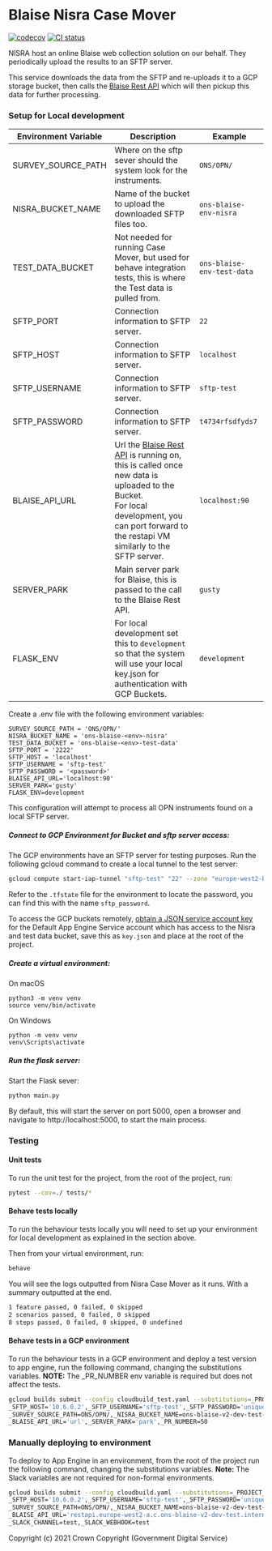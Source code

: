 # Blaise Nisra Case Mover

[![codecov](https://codecov.io/gh/ONSdigital/blaise-nisra-case-mover/branch/main/graph/badge.svg)](https://codecov.io/gh/ONSdigital/blaise-nisra-case-mover)
[![CI status](https://github.com/ONSdigital/blaise-nisra-case-mover/workflows/Test%20coverage%20report/badge.svg)](https://github.com/ONSdigital/blaise-nisra-case-mover/workflows/Test%20coverage%20report/badge.svg)

NISRA host an online Blaise web collection solution on our behalf. They periodically upload the results to an SFTP server.

This service downloads the data from the SFTP and re-uploads it to a GCP storage bucket, then calls the 
[Blaise Rest API](https://github.com/ONSdigital/blaise-api-rest) which will then pickup this data for further processing.


### Setup for Local development


| Environment Variable | Description                                                                                                                                                                                                                                    | Example                            |
|----------------------|------------------------------------------------------------------------------------------------------------------------------------------------------------------------------------------------------------------------------------------------|------------------------------------|
| SURVEY_SOURCE_PATH   | Where on the sftp sever should the system look for the instruments.                                                                                                                                                                            | `ONS/OPN/`                         |
| NISRA_BUCKET_NAME    | Name of the bucket to upload the downloaded SFTP files too.                                                                                                                                                                                    | `ons-blaise-env-nisra`             |
| TEST_DATA_BUCKET     | Not needed for running Case Mover, but used for behave integration tests, this is where the Test data is pulled from.                                                                                                                          | `ons-blaise-env-test-data`         |
| SFTP_PORT            | Connection information to SFTP server.                                                                                                                                                                                                         | `22`                               |
| SFTP_HOST            | Connection information to SFTP server.                                                                                                                                                                                                         | `localhost`                        |
| SFTP_USERNAME        | Connection information to SFTP server.                                                                                                                                                                                                         | `sftp-test`                        |
| SFTP_PASSWORD        | Connection information to SFTP server.                                                                                                                                                                                                         | `t4734rfsdfyds7`                   |
| BLAISE_API_URL       | Url the [Blaise Rest API](https://github.com/ONSdigital/blaise-api-rest) is running on, this is called once new data is uploaded to the Bucket.<br>For local development, you can port forward to the restapi VM similarly to the SFTP server. | `localhost:90`                     |
| SERVER_PARK          | Main server park for Blaise, this is passed to the call to the Blaise Rest API.                                                                                                                                                                | `gusty`                            |
| FLASK_ENV            | For local development set this to `development` so that the system will use your local key.json for authentication with GCP Buckets.                                                                                                           | `development`                      |

Create a .env file with the following environment variables:

```
SURVEY_SOURCE_PATH = 'ONS/OPN/'
NISRA_BUCKET_NAME = 'ons-blaise-<env>-nisra'
TEST_DATA_BUCKET = 'ons-blaise-<env>-test-data'
SFTP_PORT = '2222'
SFTP_HOST = 'localhost'
SFTP_USERNAME = 'sftp-test'
SFTP_PASSWORD = '<password>'
BLAISE_API_URL='localhost:90'
SERVER_PARK='gusty'
FLASK_ENV=development
```

This configuration will attempt to process all OPN instruments found on a local SFTP server.

##### Connect to GCP Environment for Bucket and sftp server access:

The GCP environments have an SFTP server for testing purposes. Run the following gcloud command to create a local tunnel to the test server:

```bash
gcloud compute start-iap-tunnel "sftp-test" "22" --zone "europe-west2-b" --project "ons-blaise-<env>" --local-host-port=localhost:2222
```

Refer to the `.tfstate` file for the environment to locate the password, you can find this with the name `sftp_password`.

To access the GCP buckets remotely, [obtain a JSON service account key](https://cloud.google.com/iam/docs/creating-managing-service-account-keys) for the Default App Engine Service account which has access to the Nisra and test data bucket, save this as `key.json` and place at the root of
the project.

##### Create a virtual environment:

On macOS
```
python3 -m venv venv  
source venv/bin/activate
```
On Windows
```
python -m venv venv  
venv\Scripts\activate
```

##### Run the flask server:
Start the Flask sever:
```bash
python main.py
```

By default, this will start the server on port 5000, open a browser and navigate to http://localhost:5000, to start the main process. 


### Testing

#### Unit tests

To run the unit test for the project, from the root of the project, run: 
```bash
pytest --cov=./ tests/*
```

#### Behave tests locally

To run the behaviour tests locally you will need to set up your environment for local development as explained in the section above.

Then from your virtual environment, run:
```bash
behave
```

You will see the logs outputted from Nisra Case Mover as it runs. With a summary outputted at the end.
```bash 
1 feature passed, 0 failed, 0 skipped
2 scenarios passed, 0 failed, 0 skipped
8 steps passed, 0 failed, 0 skipped, 0 undefined
```

#### Behave tests in a GCP environment

To run the behaviour tests in a GCP environment and deploy a test version to app engine, run the following command, changing the substitutions variables. **NOTE:** The _PR_NUMBER env variable is required but does not affect the tests.
```bash
gcloud builds submit --config cloudbuild_test.yaml --substitutions=_PROJECT_ID=ons-blaise-v2-dev-test,\
_SFTP_HOST='10.6.0.2',_SFTP_USERNAME='sftp-test',_SFTP_PASSWORD='unique_password',_SFTP_PORT=22,\
_SURVEY_SOURCE_PATH=ONS/OPN/,_NISRA_BUCKET_NAME=ons-blaise-v2-dev-test-nisra,_TEST_DATA_BUCKET=ons-blaise-v2-dev-test-test-data,\
_BLAISE_API_URL='url',_SERVER_PARK='park',_PR_NUMBER=50
```

### Manually deploying to environment

To deploy to App Engine in an environment, from the root of the project run the following command, changing the substitutions variables. **Note:** The Slack variables are not required for non-formal environments.
```bash
gcloud builds submit --config cloudbuild.yaml --substitutions=_PROJECT_ID=ons-blaise-v2-dev-test,\
_SFTP_HOST='10.6.0.2',_SFTP_USERNAME='sftp-test',_SFTP_PASSWORD='unique_password',_SFTP_PORT=22,\
_SURVEY_SOURCE_PATH=ONS/OPN/,_NISRA_BUCKET_NAME=ons-blaise-v2-dev-test-nisra,\
_BLAISE_API_URL='restapi.europe-west2-a.c.ons-blaise-v2-dev-test.internal:90',_SERVER_PARK='gusty',\
_SLACK_CHANNEL=test,_SLACK_WEBHOOK=test
```


Copyright (c) 2021 Crown Copyright (Government Digital Service)
